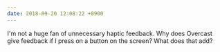 ```yaml
---
date: 2018-09-20 12:08:22 +0900
---
```

I'm not a huge fan of unnecessary haptic feedback. Why does Overcast give feedback if I press on a button on the screen? What does that add?
